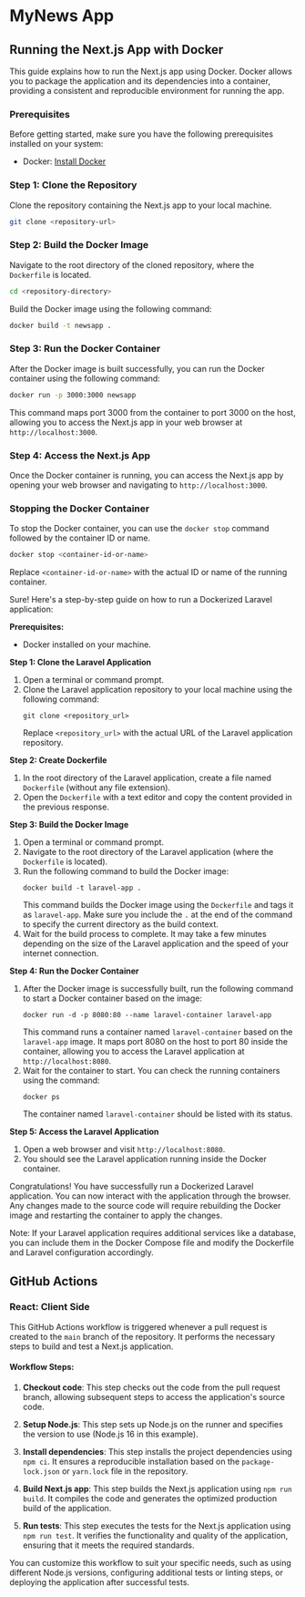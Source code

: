 # MyNews App

## Running the Next.js App with Docker

This guide explains how to run the Next.js app using Docker. Docker allows you to package the application and its dependencies into a container, providing a consistent and reproducible environment for running the app.

### Prerequisites

Before getting started, make sure you have the following prerequisites installed on your system:

- Docker: [Install Docker](https://docs.docker.com/get-docker/)

### Step 1: Clone the Repository

Clone the repository containing the Next.js app to your local machine.

```bash
git clone <repository-url>
```

### Step 2: Build the Docker Image

Navigate to the root directory of the cloned repository, where the `Dockerfile` is located.

```bash
cd <repository-directory>
```

Build the Docker image using the following command:

```bash
docker build -t newsapp .
```

### Step 3: Run the Docker Container

After the Docker image is built successfully, you can run the Docker container using the following command:

```bash
docker run -p 3000:3000 newsapp
```

This command maps port 3000 from the container to port 3000 on the host, allowing you to access the Next.js app in your web browser at `http://localhost:3000`.

### Step 4: Access the Next.js App

Once the Docker container is running, you can access the Next.js app by opening your web browser and navigating to `http://localhost:3000`.

### Stopping the Docker Container

To stop the Docker container, you can use the `docker stop` command followed by the container ID or name.

```bash
docker stop <container-id-or-name>
```

Replace `<container-id-or-name>` with the actual ID or name of the running container.

Sure! Here's a step-by-step guide on how to run a Dockerized Laravel application:

**Prerequisites:**
- Docker installed on your machine.

**Step 1: Clone the Laravel Application**
1. Open a terminal or command prompt.
2. Clone the Laravel application repository to your local machine using the following command:
   ```
   git clone <repository_url>
   ```
   Replace `<repository_url>` with the actual URL of the Laravel application repository.

**Step 2: Create Dockerfile**
1. In the root directory of the Laravel application, create a file named `Dockerfile` (without any file extension).
2. Open the `Dockerfile` with a text editor and copy the content provided in the previous response.

**Step 3: Build the Docker Image**
1. Open a terminal or command prompt.
2. Navigate to the root directory of the Laravel application (where the `Dockerfile` is located).
3. Run the following command to build the Docker image:
   ```
   docker build -t laravel-app .
   ```
   This command builds the Docker image using the `Dockerfile` and tags it as `laravel-app`. Make sure you include the `.` at the end of the command to specify the current directory as the build context.
4. Wait for the build process to complete. It may take a few minutes depending on the size of the Laravel application and the speed of your internet connection.

**Step 4: Run the Docker Container**
1. After the Docker image is successfully built, run the following command to start a Docker container based on the image:
   ```
   docker run -d -p 8080:80 --name laravel-container laravel-app
   ```
   This command runs a container named `laravel-container` based on the `laravel-app` image. It maps port 8080 on the host to port 80 inside the container, allowing you to access the Laravel application at `http://localhost:8080`.
2. Wait for the container to start. You can check the running containers using the command:
   ```
   docker ps
   ```
   The container named `laravel-container` should be listed with its status.

**Step 5: Access the Laravel Application**
1. Open a web browser and visit `http://localhost:8080`.
2. You should see the Laravel application running inside the Docker container.

Congratulations! You have successfully run a Dockerized Laravel application. You can now interact with the application through the browser. Any changes made to the source code will require rebuilding the Docker image and restarting the container to apply the changes.

Note: If your Laravel application requires additional services like a database, you can include them in the Docker Compose file and modify the Dockerfile and Laravel configuration accordingly.

## GitHub Actions

### React: Client Side

This GitHub Actions workflow is triggered whenever a pull request is created to the `main` branch of the repository. It performs the necessary steps to build and test a Next.js application.

#### Workflow Steps:

1. **Checkout code**: This step checks out the code from the pull request branch, allowing subsequent steps to access the application's source code.

2. **Setup Node.js**: This step sets up Node.js on the runner and specifies the version to use (Node.js 16 in this example).

3. **Install dependencies**: This step installs the project dependencies using `npm ci`. It ensures a reproducible installation based on the `package-lock.json` or `yarn.lock` file in the repository.

4. **Build Next.js app**: This step builds the Next.js application using `npm run build`. It compiles the code and generates the optimized production build of the application.

5. **Run tests**: This step executes the tests for the Next.js application using `npm run test`. It verifies the functionality and quality of the application, ensuring that it meets the required standards.

You can customize this workflow to suit your specific needs, such as using different Node.js versions, configuring additional tests or linting steps, or deploying the application after successful tests.

